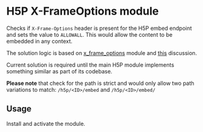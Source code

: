 # H5P X-FrameOptions module

Checks if `X-Frame-Options` header is present for the H5P embed endpoint and
sets the value to `ALLOWALL`. This would allow the content to be embedded in
any context.

The solution logic is based on
[x_frame_options](https://www.drupal.org/project/x_frame_options) module and
[this](https://ipfs-sec.stackexchange.cloudflare-ipfs.com/drupal/A/question/188924.html)
discussion.

Current solution is required until the main H5P module implements something
similar as part of its codebase.

**Please note** that check for the path is strict and would only allow two path
variations to match: `/h5p/<ID>/embed` and `/h5p/<ID>/embed/`


## Usage

Install and activate the module.
